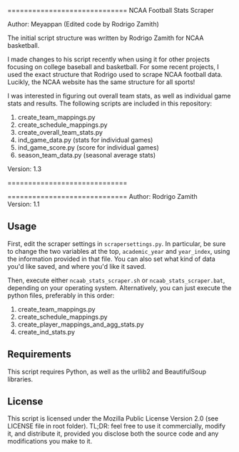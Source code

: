 =============================
NCAA Football Stats Scraper

Author: Meyappan (Edited code by Rodrigo Zamith)

The initial script structure was written by Rodrigo Zamith for NCAA basketball. 

I made changes to his script recently when using it for other projects focusing on college baseball and basketball. For some recent projects, I used the exact structure that Rodrigo used to scrape NCAA football data. Lucikly, the NCAA website has the same structure for all sports!

I was interested in figuring out overall team stats, as well as individual game stats and results. The following scripts are included in this repository: 

1. create_team_mappings.py
2. create_schedule_mappings.py
3. create_overall_team_stats.py
4. ind_game_data.py  (stats for individual games)
5. ind_game_score.py (score for individual games)
6. season_team_data.py (seasonal average stats)

Version: 1.3

=============================

=============================
Author: Rodrigo Zamith  
Version: 1.1


Usage
-----
First, edit the scraper settings in `scrapersettings.py`. In particular, be sure to change the two variables at the top, `academic_year` and `year_index`, using the information provided in that file. You can also set what kind of data you'd like saved, and where you'd like it saved.

Then, execute either `ncaab_stats_scraper.sh` or `ncaab_stats_scraper.bat`, depending on your operating system. Alternatively, you can just execute the python files, preferably in this order:

1. create_team_mappings.py
2. create_schedule_mappings.py
3. create_player_mappings_and_agg_stats.py
4. create_ind_stats.py


Requirements
------------
This script requires Python, as well as the urllib2 and BeautifulSoup libraries.


License
--------
This script is licensed under the Mozilla Public License Version 2.0 (see LICENSE file in root folder). TL;DR: feel free to use it commercially, modify it, and distribute it, provided you disclose both the source code and any modifications you make to it.